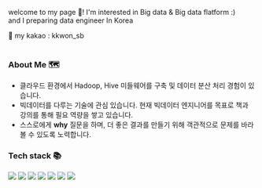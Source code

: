 welcome to my page 👋!
I'm interested in Big data & Big data flatform :)
<br>
and I preparing data engineer In Korea

💬 my kakao :  kkwon_sb
<br><br>
### About Me 🗺

- 클라우드 환경에서 Hadoop, Hive 미들웨어를 구축 및 데이터 분산 처리 경험이 있습니다.
- 빅데이터를 다루는 기술에 관심 있습니다. 현재 빅데이터 엔지니어를 목표로 책과 강의를 통해 필요 역량을 쌓고 있습니다.
- 스스로에게 **why** 질문을 하며, 더 좋은 결과를 만들기 위해 객관적으로 문제를 바라볼 수 있도록 노력합니다.

### Tech stack 📚
![](https://img.shields.io/badge/OS-Linux-informational?style=flat&logo=linux&logoColor=white&color=2bbc8a)
![](https://img.shields.io/badge/-python-yellow)
![](https://img.shields.io/badge/-SQL-blue)
![](https://img.shields.io/badge/-Hadoop-9cf)
![](https://img.shields.io/badge/-Hive-orange)
![](https://img.shields.io/badge/-Data--Analysis-blueviolet)
![](https://img.shields.io/badge/AWS-ec2-orange)





